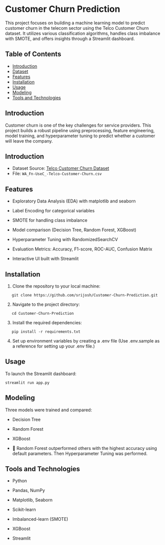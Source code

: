 # Customer Churn Prediction

This project focuses on building a machine learning model to predict customer churn in the telecom sector using the Telco Customer Churn dataset. It utilizes various classification algorithms, handles class imbalance with SMOTE, and offers insights through a Streamlit dashboard.

## Table of Contents

- [Introduction](#introduction)
- [Dataset](#dataset)
- [Features](#features)
- [Installation](#installation)
- [Usage](#usage)
- [Modeling](#modeling)
- [Tools and Technologies](#tools-and-technologies)

## Introduction

Customer churn is one of the key challenges for service providers. This project builds a robust pipeline using preprocessing, feature engineering, model training, and hyperparameter tuning to predict whether a customer will leave the company.

## Introduction

- Dataset Source: [Telco Customer Churn Dataset](https://www.kaggle.com/datasets/blastchar/telco-customer-churn?select=WA_Fn-UseC_-Telco-Customer-Churn.csv)
- File: `WA_Fn-UseC_-Telco-Customer-Churn.csv`

## Features

- Exploratory Data Analysis (EDA) with matplotlib and seaborn

- Label Encoding for categorical variables

- SMOTE for handling class imbalance

- Model comparison (Decision Tree, Random Forest, XGBoost)

- Hyperparameter Tuning with RandomizedSearchCV

- Evaluation Metrics: Accuracy, F1-score, ROC-AUC, Confusion Matrix

- Interactive UI built with Streamlit

## Installation

1. Clone the repository to your local machine:

```
   git clone https://github.com/srijosh/Customer-Churn-Prediction.git
```

2. Navigate to the project directory:

```
   cd Customer-Churn-Prediction
```

3. Install the required dependencies:

```
   pip install -r requirements.txt
```

4. Set up environment variables by creating a .env file (Use .env.sample as a reference for setting up your .env file.)

## Usage

To launch the Streamlit dashboard:

```
streamlit run app.py
```

## Modeling

Three models were trained and compared:

- Decision Tree

- Random Forest

- XGBoost

- 📌 Random Forest outperformed others with the highest accuracy using default parameters. Then Hyperparameter Tuning was performed.

## Tools and Technologies

- Python

- Pandas, NumPy

- Matplotlib, Seaborn

- Scikit-learn

- Imbalanced-learn (SMOTE)

- XGBoost

- Streamlit
